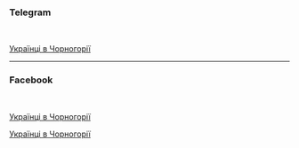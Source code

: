 ### Telegram

</br>

[Українці в Чорногорії](https://t.me/Ukraine_in_Montenegro)

***
### Facebook

</br>

[Українці в Чорногорії](https://www.facebook.com/groups/ukrainiansinmontenegro/?ref=share)

[Українці в Чорногорії](https://www.facebook.com/groups/331839849115602/?ref=share)